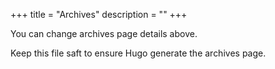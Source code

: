 +++
title = "Archives"
description = ""
+++

You can change archives page details above.

Keep this file saft to ensure Hugo generate the archives page.